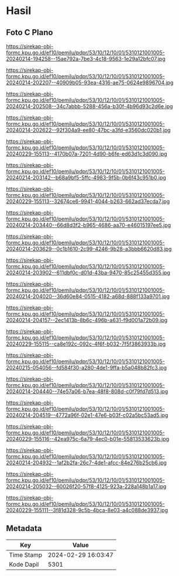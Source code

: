 # Hasil

## Foto C Plano

https://sirekap-obj-formc.kpu.go.id/ef10/pemilu/pdpr/53/10/12/10/01/5310121001005-20240214-194258--15ae792a-7be3-4c18-9563-1e29a12bfc07.jpg

https://sirekap-obj-formc.kpu.go.id/ef10/pemilu/pdpr/53/10/12/10/01/5310121001005-20240214-202207--40909b05-93ea-4316-ae75-0624e9896704.jpg

https://sirekap-obj-formc.kpu.go.id/ef10/pemilu/pdpr/53/10/12/10/01/5310121001005-20240214-202508--34c7abbb-5288-456a-b30f-4b96d93c2d6e.jpg

https://sirekap-obj-formc.kpu.go.id/ef10/pemilu/pdpr/53/10/12/10/01/5310121001005-20240214-202622--92f304a9-ee80-47bc-a3fd-e3560dc020b1.jpg

https://sirekap-obj-formc.kpu.go.id/ef10/pemilu/pdpr/53/10/12/10/01/5310121001005-20240229-155113--4170b07a-7201-4d90-b6fe-ed63d1c3d090.jpg

https://sirekap-obj-formc.kpu.go.id/ef10/pemilu/pdpr/53/10/12/10/01/5310121001005-20240214-203142--b68a9bf5-5ffc-4983-9f5b-0b6f43c951b0.jpg

https://sirekap-obj-formc.kpu.go.id/ef10/pemilu/pdpr/53/10/12/10/01/5310121001005-20240229-155113--32674ce6-9941-4044-b263-662ad37ecda7.jpg

https://sirekap-obj-formc.kpu.go.id/ef10/pemilu/pdpr/53/10/12/10/01/5310121001005-20240214-203440--66d8d3f2-b965-4686-aa70-e46015197ee5.jpg

https://sirekap-obj-formc.kpu.go.id/ef10/pemilu/pdpr/53/10/12/10/01/5310121001005-20240214-203629--0c1b1610-2c99-4246-9b28-a3bbb6620d83.jpg

https://sirekap-obj-formc.kpu.go.id/ef10/pemilu/pdpr/53/10/12/10/01/5310121001005-20240214-203902--611dbf0c-d01d-43ba-9470-85c25455d355.jpg

https://sirekap-obj-formc.kpu.go.id/ef10/pemilu/pdpr/53/10/12/10/01/5310121001005-20240214-204020--36d60e84-0515-4182-a68d-888f133a9701.jpg

https://sirekap-obj-formc.kpu.go.id/ef10/pemilu/pdpr/53/10/12/10/01/5310121001005-20240214-204157--2ec1413b-8b6c-496b-a631-f9d001a72b09.jpg

https://sirekap-obj-formc.kpu.go.id/ef10/pemilu/pdpr/53/10/12/10/01/5310121001005-20240229-155115--ca8e192c-092c-4f6f-b032-7f5f3863933b.jpg

https://sirekap-obj-formc.kpu.go.id/ef10/pemilu/pdpr/53/10/12/10/01/5310121001005-20240215-054056--fd584f30-a280-4de1-9ffa-b5a048b82fc3.jpg

https://sirekap-obj-formc.kpu.go.id/ef10/pemilu/pdpr/53/10/12/10/01/5310121001005-20240214-204440--74e57a06-b7ea-48f8-808d-c0f79fd7d513.jpg

https://sirekap-obj-formc.kpu.go.id/ef10/pemilu/pdpr/53/10/12/10/01/5310121001005-20240214-204519--4772a96f-02e1-47e6-b03f-c02a5bc53ad5.jpg

https://sirekap-obj-formc.kpu.go.id/ef10/pemilu/pdpr/53/10/12/10/01/5310121001005-20240229-155116--42ea975c-6a79-4ec0-b01e-55813533623b.jpg

https://sirekap-obj-formc.kpu.go.id/ef10/pemilu/pdpr/53/10/12/10/01/5310121001005-20240214-204932--1af2b2fa-26c7-4de1-afcc-84e276b25cb6.jpg

https://sirekap-obj-formc.kpu.go.id/ef10/pemilu/pdpr/53/10/12/10/01/5310121001005-20240214-205032--60026f20-57f8-4125-923a-228a148b1a17.jpg

https://sirekap-obj-formc.kpu.go.id/ef10/pemilu/pdpr/53/10/12/10/01/5310121001005-20240229-155111--3f81d328-9c5b-4bca-8e03-a4c088de3937.jpg


## Metadata

| Key        | Value               |
| ---------- | ------------------- |
| Time Stamp | 2024-02-29 16:03:47 |
| Kode Dapil | 5301                |



